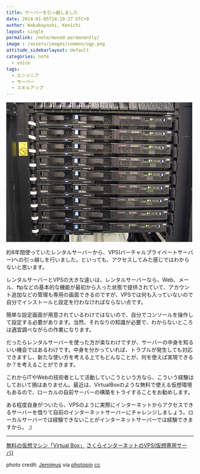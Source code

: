 ```yaml
---
title: サーバーを引っ越しました
date: 2014-01-05T14:19:27 UTC+9
author: Wakabayashi, Kenichi
layout: single
permalink: /note/moved-permanently/
image : /assets/images/common/ogp.png
attitude_sidebarlayout: default
categories: note
  - voice
tags:
  - エンジニア
  - サーバー
  - スキルアップ
---
```

![server](/assets/images/2014/01/medium_66531124.jpg)

約8年間使っていたレンタルサーバーから、VPS(バーチャルプライベートサーバー)への引っ越しを行いました。といっても、アクセスしてみた感じではわからないと思います。

レンタルサーバーとVPSの大きな違いは、レンタルサーバーなら、Web、メール、ftpなどの基本的な機能が最初から入った状態で提供されていて、アカウント追加などの管理も専用の画面できるのですが、VPSでは何も入っていないので自分でインストールと設定を行わなければならない点です。

簡単な設定画面が用意されているわけではないので、自分でコンソールを操作して設定する必要があります。当然、それなりの知識が必要で、わからないところは適宜調べながらの作業になります。

だったらレンタルサーバーを使った方が楽なわけですが、サーバーの中身を知るいい機会ではあるわけです。中身を分かっていれば、トラブルが発生しても対応できますし、新たな使い方を考える上でもどんなことが、何を使えば実現できるか？を考えることができます。

これからITやWebの技術者として活動していこうという方なら、こういう経験はしておいて損はありません。最近は、VirtualBoxのような無料で使える仮想環境もあるので、ローカルの自前サーバーの構築をトライすることをお勧めします。

ある程度自身がついたら、VPSのように実際にインターネットからアクセスできるサーバーを借りて自前のインターネットサーバーにチャレンジしましょう。ローカルサーバーでは経験できないことがインターネットサーバーでは経験できますから。 ;)
- - -
[無料の仮想マシン「Virtual Box」](https://www.virtualbox.org)
[さくらインターネットのVPS(仮想専用サーバ)](http://vps.sakura.ad.jp)

photo credit: [Jemimus](http://www.flickr.com/photos/jemimus/66531124/) via [photopin](http://photopin.com) [cc](http://creativecommons.org/licenses/by/2.0/)
